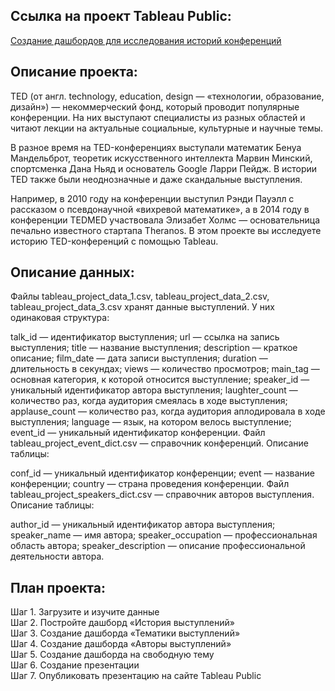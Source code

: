 ## Ссылка на проект Tableau Public: 
[Создание дашбордов для исследования историй конференций](https://public.tableau.com/app/profile/zvyagin.den/viz/TED-_17264127724620/sheet21)

## Описание проекта:  
TED (от англ. technology, education, design — «технологии, образование, дизайн») — некоммерческий фонд, который проводит популярные конференции. На них выступают специалисты из разных областей и читают лекции на актуальные социальные, культурные и научные темы.

В разное время на TED-конференциях выступали математик Бенуа Мандельброт, теоретик искусственного интеллекта Марвин Минский, спортсменка Дана Ньяд и основатель Google Ларри Пейдж. В истории TED также были неоднозначные и даже скандальные выступления.

Например, в 2010 году на конференции выступил Рэнди Пауэлл с рассказом о псевдонаучной «вихревой математике», а в 2014 году в конференции TEDMED участвовала Элизабет Холмс — основательница печально известного стартапа Theranos. В этом проекте вы исследуете историю TED-конференций с помощью Tableau.

## Описание данных:  
Файлы tableau_project_data_1.csv,
tableau_project_data_2.csv,
tableau_project_data_3.csv хранят данные выступлений.
У них одинаковая структура:

talk_id — идентификатор выступления;
url — ссылка на запись выступления;
title — название выступления;
description — краткое описание;
film_date — дата записи выступления;
duration — длительность в секундах;
views — количество просмотров;
main_tag — основная категория, к которой относится выступление;
speaker_id — уникальный идентификатор автора выступления;
laughter_count — количество раз, когда аудитория смеялась в ходе выступления;
applause_count — количество раз, когда аудитория аплодировала в ходе выступления;
language — язык, на котором велось выступление;
event_id — уникальный идентификатор конференции.
Файл tableau_project_event_dict.csv — справочник конференций. Описание таблицы:

conf_id — уникальный идентификатор конференции;
event — название конференции;
country — страна проведения конференции.
Файл tableau_project_speakers_dict.csv — справочник авторов выступления. Описание таблицы:

author_id — уникальный идентификатор автора выступления;
speaker_name — имя автора;
speaker_occupation — профессиональная область автора;
speaker_description — описание профессиональной деятельности автора.


## План проекта:   
Шаг 1. Загрузите и изучите данные   
Шаг 2. Постройте дашборд «История выступлений»  
Шаг 3. Создание дашборда «Тематики выступлений»  
Шаг 4. Создание дашборда «Авторы выступлений»  
Шаг 5. Создание дашборда на свободную тему  
Шаг 6. Создание презентации  
Шаг 7. Опубликовать презентацию на сайте Tableau Public  
